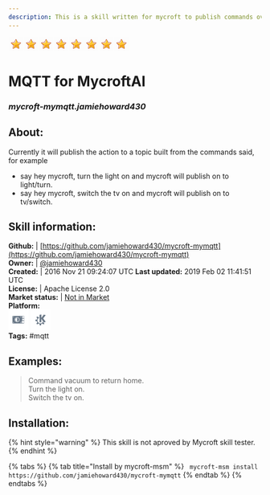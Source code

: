 ```yaml
---
description: This is a skill written for mycroft to publish commands over an mqtt broker for home automation or any other purpose
---
```


![](../.gitbook/assets/star.png)![](../.gitbook/assets/star.png)![](../.gitbook/assets/star.png)![](../.gitbook/assets/star.png)![](../.gitbook/assets/star.png)![](../.gitbook/assets/star.png)![](../.gitbook/assets/star.png)![](../.gitbook/assets/star.png)  
# MQTT for MycroftAI  
### _mycroft-mymqtt.jamiehoward430_  
## About:  
Currently it will publish the action to a topic built from the commands said, for example
- say hey mycroft, turn the light on and mycroft will publish on to light/turn.
- say hey mycroft, switch the tv on and mycroft will publish on to tv/switch.

## Skill information:  
**Github:** | [https://github.com/jamiehoward430/mycroft-mymqtt](https://github.com/jamiehoward430/mycroft-mymqtt)  
**Owner:** | [@jamiehoward430](https://github.com/jamiehoward430)  
**Created:** | 2016 Nov 21 09:24:07 UTC  **Last updated:** 2019 Feb 02 11:41:51 UTC  
**License:** | Apache License 2.0  
**Market status:** | [Not in Market](https://market.mycroft.ai/skill/)  
**Platform:**  
 ![Picroft](../.gitbook/assets/picroft-icon.png)  ![plasmoid](../.gitbook/assets/kde.png)   
**Tags:** \#mqtt   
## Examples:  
> Command vacuum to return home.  
> Turn the light on.  
> Switch the tv on.  
  
## Installation:  
{% hint style="warning" %}
This skill is not aproved by Mycroft skill tester.
{% endhint %}
    
{% tabs %}
{% tab title="Install by mycroft-msm" %}
``` mycroft-msm install https://github.com/jamiehoward430/mycroft-mymqtt```
{% endtab %}
  {% endtabs %}
  